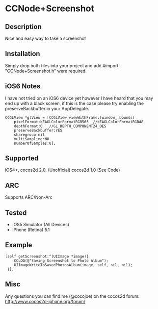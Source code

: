 CCNode+Screenshot
=================

Description
-----------

Nice and easy way to take a screenshot

Installation
------------

Simply drop both files into your project and add #import "CCNode+Screenshot.h" were required.

iOS6 Notes
----------

I have not tried on an iOS6 device yet however I have heard that you may end up with a black screen, if this
is the case please try enabling the preserveBackbuffer in your AppDelegate.

```smalltalk
CCGLView *glView = [CCGLView viewWithFrame:[window_ bounds]
    pixelFormat:kEAGLColorFormatRGB565	//kEAGLColorFormatRGBA8
	depthFormat:0	//GL_DEPTH_COMPONENT24_OES
	preserveBackbuffer:YES
	sharegroup:nil
	multiSampling:NO
	numberOfSamples:0];
```

Supported
---------

iOS4+, cocos2d 2.0, (Unofficial) cocos2d 1.0 (See Code)

ARC         
---

Supports ARC/Non-Arc

Tested      
------

* iOS5 Simulator (All Devices)
* iPhone (Retina) 5.1

Example
-------

```smalltalk
[self getScreenshot:^(UIImage *image){
    CCLOG(@"Saving Screenshot to Photo Album");
    UIImageWriteToSavedPhotosAlbum(image, self, nil, nil);
 }];
```
  
Misc
----

Any questions you can find me (@cocojoe) on the cocos2d forum: 
http://www.cocos2d-iphone.org/forum/ 
